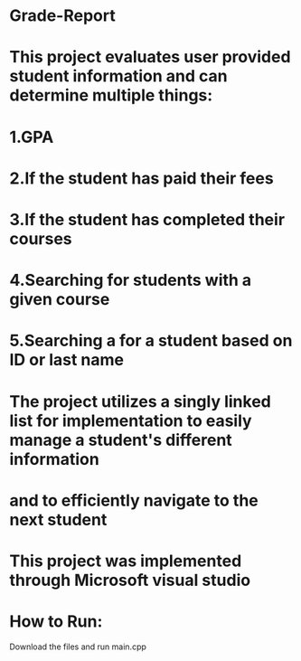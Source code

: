 # Grade-Report 
# This project evaluates user provided student information and can determine multiple things:
  # 1.GPA
  # 2.If the student has paid their fees
  # 3.If the student has completed their courses
  # 4.Searching for students with a given course
  # 5.Searching a for a student based on ID or last name

# The project utilizes a singly linked list for implementation to easily manage a student's different information
# and to efficiently navigate to the next student
# This project was implemented through Microsoft visual studio


# How to Run:
Download the files and run main.cpp

